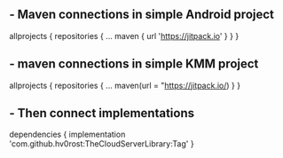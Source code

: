 ## - Maven connections in simple Android project

allprojects {
		repositories {
			...
			maven { url 'https://jitpack.io' }
		}
	}
  
## - maven connections in simple KMM project
allprojects {
    repositories {
        ...
        maven(url = "https://jitpack.io/)
    }
}

## - Then connect implementations
dependencies {
	        implementation 'com.github.hv0rost:TheCloudServerLibrary:Tag'
	}
